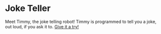# Joke Teller

Meet Timmy, the joke telling robot!
Timmy is programmed to tell you a joke, out loud, if you ask it to.
[Give it a try!](https://coder828.github.io/joke-teller/)
